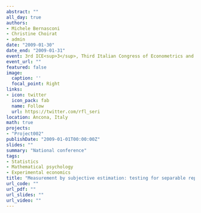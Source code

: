 ```yaml
---
abstract: ""
all_day: true
authors:
- Michele Bernasconi
- Christine Choirat
- admin
date: "2009-01-30"
date_end: "2009-01-31"
event: 3rd ICE<sup>3</sup>, Third Italian Congress of Econometrics and Empirical Economics
event_url: ""
featured: false
image:
  caption: ''
  focal_point: Right
links:
- icon: twitter
  icon_pack: fab
  name: Follow
  url: https://twitter.com/rfl_seri
location: Ancona, Italy
math: true
projects:
- "Project002"
publishDate: "2009-01-01T00:00:00Z"
slides: ""
summary: "National conference"
tags:
- Statistics
- Mathematical psychology
- Experimental economics
title: "Measurement by subjective estimation: testing for separable representations"
url_code: ""
url_pdf: ""
url_slides: ""
url_video: ""
---
```

